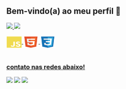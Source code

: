 ## Bem-vindo(a) ao meu perfil 👋

 <div>
   <a href="https://github.com/C12larissa">
   <img height="180em" src="https://github-readme-stats.vercel.app/api?username=C12larissa&show_icons=true&theme=tokyonight&include_all_commits=true&count_private=true"/>
   <img height="180em" src="https://github-readme-stats.vercel.app/api/top-langs/?username=C12larissa&layout=compact&langs_count=6&theme=tokyonight"/>
</div>
    
<div style="display: inline_block"><br>
  <img align="center" alt="Js" height="30" width="40" src="https://raw.githubusercontent.com/devicons/devicon/master/icons/javascript/javascript-plain.svg ">
  <img align="center" alt="HTML" height="30" width="40" src="https://raw.githubusercontent.com/devicons/devicon/master/icons/html5/html5-original.svg ">
  <img align="center" alt="CSS" height="30" width="40" src="https://raw.githubusercontent.com/devicons/devicon/master/icons/css3/css3-original.svg ">
</div>
 
<br>

### contato nas redes abaixo!
 
<div>
  
  <a href="https://instagram.com/c12larissa" target="_blank"><img src="https://img.shields.io/badge/-Instagram-%23E4405F?style=for-the- badge&logo=instagram&logoColor=white" target="_blank"></a>
 <a href="https://discord.gg/larissac12" target="_blank"><img src="https://img.shields.io/badge/Discord-7289DA?style=for-the-badge&logo= discord&logoColor=white" target="_blank"></a>
  <a href = "mailto:larissaxot@gamil.com"><img src="https://img.shields.io/badge/-Gmail-%23333?style=for-the-badge&logo=gmail&logoColor=white" alvo ="_blank"></a>
  

